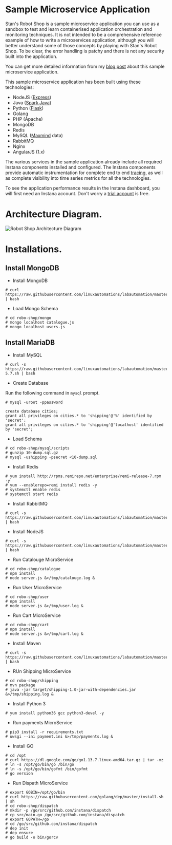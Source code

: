 # Sample Microservice Application

Stan's Robot Shop is a sample microservice application you can use as a sandbox to test and learn containerised application orchestration and monitoring techniques. It is not intended to be a comprehensive reference example of how to write a microservices application, although you will better understand some of those concepts by playing with Stan's Robot Shop. To be clear, the error handling is patchy and there is not any security built into the application.

You can get more detailed information from my [blog post](https://www.instana.com/blog/stans-robot-shop-sample-microservice-application/) about this sample microservice application.

This sample microservice application has been built using these technologies:
- NodeJS ([Express](http://expressjs.com/))
- Java ([Spark Java](http://sparkjava.com/))
- Python ([Flask](http://flask.pocoo.org))
- Golang
- PHP (Apache)
- MongoDB
- Redis
- MySQL ([Maxmind](http://www.maxmind.com) data)
- RabbitMQ
- Nginx
- AngularJS (1.x)

The various services in the sample application already include all required Instana components installed and configured. The Instana components provide automatic instrumentation for complete end to end [tracing](https://docs.instana.io/core_concepts/tracing/), as well as complete visibility into time series metrics for all the technologies.

To see the application performance results in the Instana dashboard, you will first need an Instana account. Don't worry a [trial account](https://instana.com/trial?utm_source=github&utm_medium=robot_shop) is free.


# Architecture Diagram.

![Robot Shop Architecture Diagram](https://gitlab.com/d45/robo-shop/-/raw/master/architecture.png?inline=false) 


# Installations.

## Install MongoDB 

  * Install MongoDB

```
# curl https://raw.githubusercontent.com/linuxautomations/labautomation/master/tools/mongodb/install.sh | bash 
```

  * Load Mongo Schema 

```
# cd robo-shop/mongo 
# mongo localhost catalogue.js
# mongo localhost users.js
```

## Install MariaDB 

  * Install MySQL

 ```
# curl -s https://raw.githubusercontent.com/linuxautomations/labautomation/master/tools/mysql/install-5.7.sh | bash 
 ```

  * Create Database 

  Run the following command in `mysql` prompt.

```
# mysql -uroot -ppassword
```

```
create database cities;
grant all privileges on cities.* to 'shipping'@'%' identified by 'secret';
grant all privileges on cities.* to 'shipping'@'localhost' identified by 'secret';
```

  * Load Schema 

```
# cd robo-shop/mysql/scripts
# gunzip 10-dump.sql.gz 
# mysql -ushipping -psecret <10-dump.sql
```


  * Install Redis 

```
# yum install http://rpms.remirepo.net/enterprise/remi-release-7.rpm  -y 
# yum --enablerepo=remi install redis -y 
# systemctl enable redis 
# systemctl start redis
```

  * Install RabbitMQ 

```
# curl -s https://raw.githubusercontent.com/linuxautomations/labautomation/master/tools/rabbitmq/install.sh | bash
```

  * Install NodeJS 

```
# curl -s https://raw.githubusercontent.com/linuxautomations/labautomation/master/tools/nodejs/install.sh | bash 
```

  * Run Catalouge MicroService

```
# cd robo-shop/catalogue
# npm install
# node server.js &>/tmp/catalouge.log & 
```

  * Run User MicroService

```
# cd robo-shop/user
# npm install
# node server.js &>/tmp/user.log &
```

  * Run Cart MicroService

```
# cd robo-shop/cart
# npm install 
# node server.js &>/tmp/cart.log &
```

  * Install Maven 

```
# curl -s https://raw.githubusercontent.com/linuxautomations/labautomation/master/tools/maven/install.sh | bash 
```

  * RUn Shipping MicroService

```
# cd robo-shop/shipping
# mvn package
# java -jar target/shipping-1.0-jar-with-dependencies.jar &>/tmp/shipping.log &
```

  * Install Python 3

```
# yum install python36 gcc python3-devel -y 
```

  * Run payments MicroService

```
# pip3 install -r requirements.txt
# uwsgi --ini payment.ini &>/tmp/payments.log &
```

  * Install GO 

```
# cd /opt
# curl https://dl.google.com/go/go1.13.7.linux-amd64.tar.gz | tar -xz
# ln -s /opt/go/bin/go /bin/go 
# ln -s /opt/go/bin/gofmt /bin/gofmt
# go version
```

  * Run Dispath MicroService 

```
# export GOBIN=/opt/go/bin
# curl https://raw.githubusercontent.com/golang/dep/master/install.sh | sh
# cd robo-shop/dispatch
# mkdir -p /go/src/github.com/instana/dispatch
# cp src/main.go /go/src/github.com/instana/dispatch
# export GOPATH=/go
# cd /go/src/github.com/instana/dispatch
# dep init
# dep ensure 
# go build -o bin/gorcv
```

